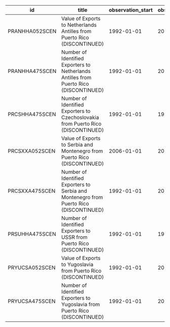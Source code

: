 | id             | title                                                                                   | observation_start   | observation_end   |
|----------------|-----------------------------------------------------------------------------------------|---------------------|-------------------|
| PRANHHA052SCEN | Value of Exports to Netherlands Antilles from Puerto Rico (DISCONTINUED)                | 1992-01-01          | 2011-01-01        |
| PRANHHA475SCEN | Number of Identified Exporters to Netherlands Antilles from Puerto Rico (DISCONTINUED)  | 1992-01-01          | 2011-01-01        |
| PRCSHHA475SCEN | Number of Identified Exporters to Czechoslovakia from Puerto Rico (DISCONTINUED)        | 1992-01-01          | 1992-01-01        |
| PRCSXXA052SCEN | Value of Exports to Serbia and Montenegro from Puerto Rico (DISCONTINUED)               | 2006-01-01          | 2006-01-01        |
| PRCSXXA475SCEN | Number of Identified Exporters to Serbia and Montenegro from Puerto Rico (DISCONTINUED) | 1992-01-01          | 2006-01-01        |
| PRSUHHA475SCEN | Number of Identified Exporters to USSR from Puerto Rico (DISCONTINUED)                  | 1992-01-01          | 1992-01-01        |
| PRYUCSA052SCEN | Value of Exports to Yugoslavia from Puerto Rico (DISCONTINUED)                          | 1992-01-01          | 2003-01-01        |
| PRYUCSA475SCEN | Number of Identified Exporters to Yugoslavia from Puerto Rico (DISCONTINUED)            | 1992-01-01          | 2003-01-01        |